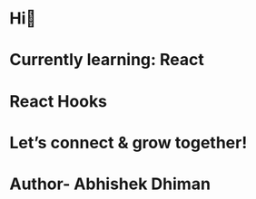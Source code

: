 # Hi👋

# Currently learning: React

# React Hooks

# Let’s connect & grow together!

# Author- Abhishek Dhiman
